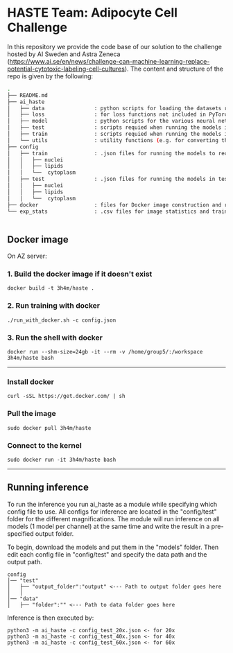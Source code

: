 # HASTE Team: Adipocyte Cell Challenge

In this repository we provide the code base of our solution to the challenge hosted by AI Sweden and Astra Zeneca (https://www.ai.se/en/news/challenge-can-machine-learning-replace-potential-cytotoxic-labeling-cell-cultures). The content and structure of the repo is given by the following: 

```sh
.
├── README.md
├── ai_haste
│   ├── data                : python scripts for loading the datasets required
│   ├── loss                : for loss functions not included in PyTorch
│   ├── model               : python scripts for the various neural networks
│   ├── test                : scripts requied when running the models in test mode
│   ├── train               : scripts requied when running the models in train mode
│   └── utils               : utility functions (e.g. for converting the images to numpy arrays for faster data loading)
├── config
│   ├── train               : .json files for running the models to reconstruct the three fluorescence channels
│   │   ├── nuclei          
│   │   ├── lipids
│   │   └──  cytoplasm
│   ├── test                : .json files for running the models in test mode for the three fluorescence channels
│   │   ├── nuclei
│   │   ├── lipids
│   │   └──  cytoplasm
├── docker                  : files for Docker image construction and running
└── exp_stats               : .csv files for image statistics and train/test splits 
    
```
## Docker image
On AZ server:

### 1. Build the docker image if it doesn't exist
`docker build -t 3h4m/haste .`

### 2. Run training with docker
`./run_with_docker.sh -c config.json`

### 3. Run the shell with docker
`docker run --shm-size=24gb -it --rm -v /home/group5/:/workspace 3h4m/haste bash`

---

### Install docker
`curl -sSL https://get.docker.com/ | sh`

### Pull the image 
`sudo docker pull 3h4m/haste`

### Connect to the kernel
`sudo docker run -it 3h4m/haste bash`

---

## Running inference

To run the inference you run ai_haste as a module while specifying which config file to use. All configs for inference are located in the "config/test" folder for the different magnifications. The module will run inference on all models (1 model per channel) at the same time and write the result in a pre-specified output folder.

To begin, download the models and put them in the "models" folder. Then edit each config file in "config/test" and specify the data path and the output path.
```
config
│── "test"             
│   ├── "output_folder":"output" <--- Path to output folder goes here
│   │
│── "data"             
│   ├── "folder":"" <--- Path to data folder goes here
```

Inference is then executed by:
```
python3 -m ai_haste -c config_test_20x.json <- for 20x
python3 -m ai_haste -c config_test_40x.json <- for 40x
python3 -m ai_haste -c config_test_60x.json <- for 60x
```
